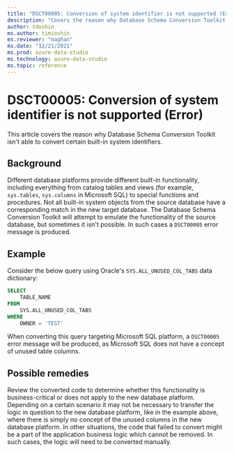 ```yaml
---
title: "DSCT00005: Conversion of system identifier is not supported (Error)"
description: "Covers the reason why Database Schema Conversion Toolkit isn't able to convert certain built-in system identifiers."
author: tdoshin
ms.author: timioshin
ms.reviewer: "maghan"
ms.date: "12/21/2021"
ms.prod: azure-data-studio
ms.technology: azure-data-studio
ms.topic: reference
---
```


# DSCT00005: Conversion of system identifier is not supported (Error)

This article covers the reason why Database Schema Conversion Toolkit isn't able to convert certain built-in system identifiers.

## Background

Different database platforms provide different built-in functionality, including everything  from catalog tables and views (for example, `sys.tables`, `sys.columns` in Microsoft SQL) to special functions and procedures. Not all built-in system objects from the source database have a corresponding match in the new target database. The Database Schema Conversion Toolkit will attempt to emulate the functionality of the source database, but sometimes it isn't possible. In such cases a `DSCT00005` error message is produced.

## Example

Consider the below query using Oracle's `SYS.ALL_UNUSED_COL_TABS` data dictionary:

```sql
SELECT
    TABLE_NAME
FROM
    SYS.ALL_UNUSED_COL_TABS
WHERE
    OWNER = 'TEST'
```

When converting this query targeting Microsoft SQL platform, a `DSCT00005` error message will be produced, as Microsoft SQL does not have a concept of unused table columns.

## Possible remedies

Review the converted code to determine whether this functionality is business-critical or does not apply to the new database platform. Depending on a certain scenario it may not be necessary to transfer the logic in question to the new database platform, like in the example above, where there is simply no concept of the unused columns in the new database platform. In other situations, the code that failed to convert might be a part of the application business logic which cannot be removed. In such cases, the logic will need to be converted manually.
